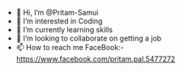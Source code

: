 - 👋 Hi, I’m @Pritam-Samui
- 👀 I’m interested in Coding
- 🌱 I’m currently learning skills
- 💞️ I’m looking to collaborate on getting a job
- 📫 How to reach me FaceBook:-https://www.facebook.com/pritam.pal.5477272

<!---
Pritam-Samui/Pritam-Samui is a ✨ special ✨ repository because its `README.md` (this file) appears on your GitHub profile.
You can click the Preview link to take a look at your changes.
--->
